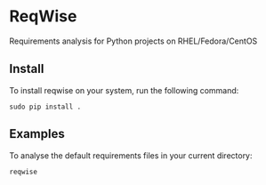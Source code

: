 ReqWise
=======

Requirements analysis for Python projects on RHEL/Fedora/CentOS

Install
-------

To install reqwise on your system, run the following command:

    sudo pip install .

Examples
--------

To analyse the default requirements files in your current directory:

    reqwise
